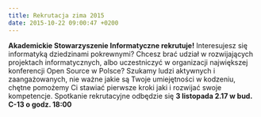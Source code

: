 ```yaml
---
title: Rekrutacja zima 2015
date: 2015-10-22 09:00:47 +0200
---
```

 **Akademickie Stowarzyszenie Informatyczne rekrutuje!** Interesujesz się informatyką dziedzinami pokrewnymi? Chcesz brać udział w rozwijających projektach informatycznych, albo uczestniczyć w organizacji największej konferencji Open Source w Polsce? Szukamy ludzi aktywnych i zaangażowanych, nie ważne jakie są Twoje umiejętności w kodzeniu, chętne pomożemy Ci stawiać pierwsze kroki jaki i rozwijać swoje kompetencje. Spotkanie rekrutacyjne odbędzie się **3 listopada 2.17 w bud. C-13 o godz. 18:00** 